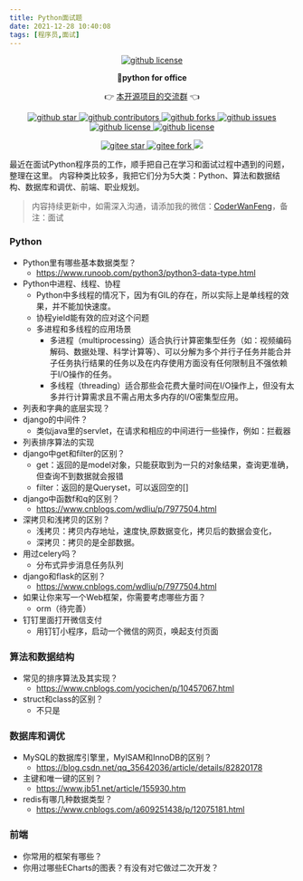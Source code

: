 ```yaml
---
title: Python面试题
date: 2021-12-28 10:40:08
tags: [程序员,面试]
---
```



<p align="center">
    <a target="_blank" href='https://github.com/CoderWanFeng/python-office'>
    <img src="http://python4office.cn/images/github-nav.jpg" alt="github license"/>
    </a>   
</p>
<p align="center">
	<strong>🍬python for office</strong>
</p>
<p align="center">
	👉 <a href="https://mp.weixin.qq.com/s/NN2pX2bQPpczOeGF4ARNtw">本开源项目的交流群</a> 👈
</p>


<p align="center" name="图标-github">
    <a target="_blank" href='https://github.com/CoderWanFeng/python-office'>
    <img src="https://img.shields.io/github/stars/CoderWanFeng/python-office.svg?style=social" alt="github star"/>
    </a>
    <a target="_blank" href='https://github.com/CoderWanFeng/python-office'>
    <img src="https://img.shields.io/github/contributors/CoderWanFeng/python-office" alt="github contributors"/>
    </a>
    <a target="_blank" href='https://github.com/CoderWanFeng/python-office'>
    <img src="https://img.shields.io/github/forks/CoderWanFeng/python-office" alt="github forks"/>
    </a>
    <a target="_blank" href='https://github.com/CoderWanFeng/python-office'>
    <img src="https://img.shields.io/github/issues/CoderWanFeng/python-office" alt="github issues"/>
    </a>	
    <a target="_blank" href='https://github.com/CoderWanFeng/python-office'>
    <img src="https://img.shields.io/github/issues-pr/CoderWanFeng/python-office" alt="github license"/>
    </a>
    <a target="_blank" href='https://github.com/CoderWanFeng/python-office'>
    <img src="https://img.shields.io/github/license/CoderWanFeng/python-office" alt="github license"/>
    </a>   
</p>

<p align="center" name="gitee">
	<a target="_blank" href='https://gitee.com/CoderWanFeng/python-office/'>
		<img src='https://gitee.com/CoderWanFeng/python-office/badge/star.svg?theme=dark' alt='gitee star'/>
	</a>
	<a target="_blank" href='https://github.com/CoderWanFeng/python-office'>
		<img src="https://gitee.com/CoderWanFeng/python-office/badge/fork.svg?theme=white" alt="gitee fork"/>
	</a>
	<a href="https://mp.weixin.qq.com/s/yaSmFKO3RrBpyanW3nvRAQ">
	<img src="https://img.shields.io/badge/QQ-163434413-orange"/></a>
</p>



最近在面试Python程序员的工作，顺手把自己在学习和面试过程中遇到的问题，整理在这里。
内容种类比较多，我把它们分为5大类：Python、算法和数据结构、数据库和调优、前端、职业规划。
> 内容持续更新中，如需深入沟通，请添加我的微信：[CoderWanFeng](https://mp.weixin.qq.com/s/B1V6KeXc7IOEB8DgXLWv3g)，备注：面试

### Python

<!-- more -->

- Python里有哪些基本数据类型？
    - https://www.runoob.com/python3/python3-data-type.html
- Python中进程、线程、协程
    - Python中多线程的情况下，因为有GIL的存在，所以实际上是单线程的效果，并不能加快速度。
    - 协程yield能有效的应对这个问题
    - 多进程和多线程的应用场景
        - 多进程（multiprocessing）适合执行计算密集型任务（如：视频编码解码、数据处理、科学计算等）、可以分解为多个并行子任务并能合并子任务执行结果的任务以及在内存使用方面没有任何限制且不强依赖于I/O操作的任务。
        - 多线程（threading）适合那些会花费大量时间在I/O操作上，但没有太多并行计算需求且不需占用太多内存的I/O密集型应用。
- 列表和字典的底层实现？
- django的中间件？
    - 类似java里的servlet，在请求和相应的中间进行一些操作，例如：拦截器
- 列表排序算法的实现
- django中get和filter的区别？
    - get：返回的是model对象，只能获取到为一只的对象结果，查询更准确，但查询不到数据就会报错
    - filter：返回的是Queryset，可以返回空的[]
- django中函数f和q的区别？
    - https://www.cnblogs.com/wdliu/p/7977504.html
- 深拷贝和浅拷贝的区别？
    - 浅拷贝：拷贝内存地址，速度快,原数据变化，拷贝后的数据会变化，
    - 深拷贝：拷贝的是全部数据。
- 用过celery吗？
    - 分布式异步消息任务队列
- django和flask的区别？
    - https://www.cnblogs.com/wdliu/p/7977504.html
- 如果让你来写一个Web框架，你需要考虑哪些方面？
    - orm（待完善）
- 钉钉里面打开微信支付
    - 用钉钉小程序，启动一个微信的网页，唤起支付页面


### 算法和数据结构
-  常见的排序算法及其实现？
    - https://www.cnblogs.com/yocichen/p/10457067.html
- struct和class的区别？
    - 不只是

### 数据库和调优
- MySQL的数据库引擎里，MyISAM和InnoDB的区别？
    - https://blog.csdn.net/qq_35642036/article/details/82820178
- 主键和唯一键的区别？
    - https://www.jb51.net/article/155930.htm
- redis有哪几种数据类型？
    - https://www.cnblogs.com/a609251438/p/12075181.html

### 前端
- 你常用的框架有哪些？
- 你用过哪些ECharts的图表？有没有对它做过二次开发？
